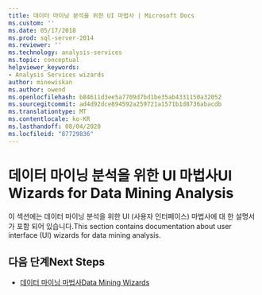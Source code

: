 ```yaml
---
title: 데이터 마이닝 분석을 위한 UI 마법사 | Microsoft Docs
ms.custom: ''
ms.date: 05/17/2018
ms.prod: sql-server-2014
ms.reviewer: ''
ms.technology: analysis-services
ms.topic: conceptual
helpviewer_keywords:
- Analysis Services wizards
author: minewiskan
ms.author: owend
ms.openlocfilehash: b84611d3ee5a7709d7bd1be35ab4331150a32052
ms.sourcegitcommit: ad4d92dce894592a259721a1571b1d8736abacdb
ms.translationtype: MT
ms.contentlocale: ko-KR
ms.lasthandoff: 08/04/2020
ms.locfileid: "87729836"
---
```

# <a name="ui-wizards-for-data-mining-analysis"></a><span data-ttu-id="3a735-102">데이터 마이닝 분석을 위한 UI 마법사</span><span class="sxs-lookup"><span data-stu-id="3a735-102">UI Wizards for Data Mining Analysis</span></span>

<span data-ttu-id="3a735-103">이 섹션에는 데이터 마이닝 분석을 위한 UI (사용자 인터페이스) 마법사에 대 한 설명서가 포함 되어 있습니다.</span><span class="sxs-lookup"><span data-stu-id="3a735-103">This section contains documentation about user interface (UI) wizards for data mining analysis.</span></span>

## <a name="next-steps"></a><span data-ttu-id="3a735-104">다음 단계</span><span class="sxs-lookup"><span data-stu-id="3a735-104">Next Steps</span></span>

- [<span data-ttu-id="3a735-105">데이터 마이닝 마법사</span><span class="sxs-lookup"><span data-stu-id="3a735-105">Data Mining Wizards</span></span>](../data-mining-wizards.md)

